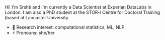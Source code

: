 
Hi! I'm Srshti and I'm currently a Data Scientist at Experian DataLabs in London. I am also a PhD student at the STOR-i Centre for Doctoral Training (based at Lancaster University. 

- 🔭 Research interest: computational statistics, ML, NLP 
- ⚡ Pronouns: she/her
